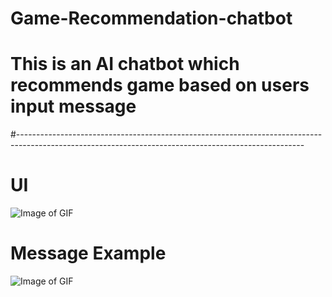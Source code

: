 # Game-Recommendation-chatbot

# This is an AI chatbot which recommends game based on users input message


#-----------------------------------------------------------------------------------------------------------------------------------------------------
# UI
![Image of GIF](https://i.ibb.co/vP63dn8/Whats-App-Image-2021-07-20-at-10-43-54-PM-1.jpg)
# Message Example
![Image of GIF](https://i.ibb.co/68MdtYN/Whats-App-Image-2021-07-20-at-10-43-54-PM.jpg)
